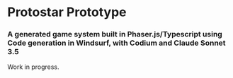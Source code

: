 # Protostar Prototype
### A generated game system built in Phaser.js/Typescript using Code generation in Windsurf, with Codium and Claude Sonnet 3.5

Work in progress.
